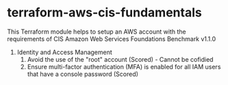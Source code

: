 # terraform-aws-cis-fundamentals

This Terraform module helps to setup an AWS account with the requirements of  CIS Amazon Web Services Foundations Benchmark v1.1.0

1. Identity and Access Management
    1. Avoid the use of the "root" account (Scored) - Cannot be cofidied
    2. Ensure multi-factor authentication (MFA) is enabled for all IAM users that have a console password (Scored)
